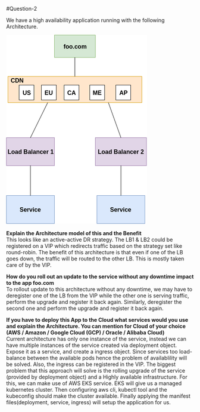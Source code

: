 #Question-2

We have a high availability application running with the following Architecture.  

![Architecture](architecture.png)

**Explain the Architecture model of this and the Benefit**  
This looks like an active-active DR strategy. The LB1 & LB2 could be registered on a VIP which redirects traffic based on the strategy set like round-robin. The benefit of this architecture is that even if one of the LB goes down, the traffic will be routed to the other LB. This is mostly taken care of by the VIP.

**How do you roll out an update to the service without any downtime impact to the app foo.com**  
To rollout update to this architecture without any downtime, we may have to deregister one of the LB from the VIP while the other one is serving traffic, perform the upgrade and register it back again. Similarly, deregister the second one and perform the upgrade and register it back again.  


**If you have to deploy this App to the Cloud what services would you use and explain the Architecture. You can mention for Cloud of your choice (AWS / Amazon / Google Cloud (GCP) / Oracle / Alibaba Cloud)**  
Current architecture has only one instance of the service, instead we can have multiple instances of the service created via deployment object. Expose it as a service, and create a ingress object. Since services too load-balance between the available pods hence the problem of availablility will be solved. Also, the ingress can be registered in the VIP. The biggest problem that this approach will solve is the rolling upgrade of the service (provided by deployment object) and a Highly available infrastructure. For this, we can make use of AWS EKS service. EKS will give us a managed kubernetes cluster. Then configuring aws cli, kubectl tool and the kubeconfig should make the cluster available. Finally applying the manifest files(deployment, service, ingress) will setup the application for us.